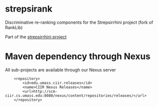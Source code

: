 strepsirank
===========

Discriminative re-ranking components for the Strepsirrhini project (fork of RankLib)

Part of the [strepsirrhini project](http://github.com/laura-dietz/strepsirrhini/)  

Maven dependency through Nexus
===============================
All sub-projects are available through our Nexus server

        <repository>
            <id>edu.umass.ciir.releases</id>
            <name>CIIR Nexus Releases</name>
            <url>http://scm-ciir.cs.umass.edu:8080/nexus/content/repositories/releases/</url>
        </repository>
